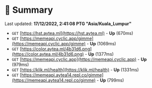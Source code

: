 # 📖 Summary
Last updated: **17/12/2022, 2:41:08 PTG "Asia/Kuala_Lumpur"**

- `GET` [https://hst.aytea.ml](https://hst.aytea.ml) - **Up** (670ms)
- `GET` [https://memeapi.cyclic.app/gimme](https://memeapi.cyclic.app/gimme) - **Up** (1069ms)
- `GET` [https://color.aytea.ml/4b31d6.png](https://color.aytea.ml/4b31d6.png) - **Up** (1377ms)
- `GET` [https://memeapi.cyclic.app](https://memeapi.cyclic.app) - **Up** (979ms)
- `GET` [https://klik.ml/health](https://klik.ml/health) - **Up** (1331ms)
- `GET` [https://memeapi.aytea14.repl.co/gimme](https://memeapi.aytea14.repl.co/gimme) - **Up** (799ms)
